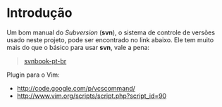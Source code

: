 # Introdução #

Um bom manual do _Subversion_ (**svn**), o sistema de controle de versões usado
neste projeto, pode ser encontrado no link abaixo. Ele tem muito mais do que o
básico para usar **svn**, vale a pena:

> [svnbook-pt-br](http://code.google.com/p/svnbook-pt-br/)

Plugin para o Vim:
  * http://code.google.com/p/vcscommand/
  * http://www.vim.org/scripts/script.php?script_id=90
